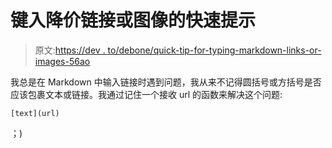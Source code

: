 # 键入降价链接或图像的快速提示

> 原文:[https://dev . to/debone/quick-tip-for-typing-markdown-links-or-images-56ao](https://dev.to/debone/quick-tip-for-typing-markdown-links-or-images-56ao)

我总是在 Markdown 中输入链接时遇到问题，我从来不记得圆括号或方括号是否应该包裹文本或链接。我通过记住一个接收 url 的函数来解决这个问题:

```
[text](url) 
```

；)